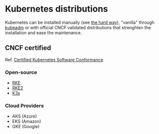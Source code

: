 # Kubernetes distributions

Kubernetes can be installed manually (see [the hard way](https://github.com/kelseyhightower/kubernetes-the-hard-way)), "vanilla" through [kubeadm](https://kubernetes.io/docs/reference/setup-tools/kubeadm/)
or with official CNCF validated distributions that strenghten the installation and ease the maintenance.

## CNCF certified

Ref. [Certified Kubernetes Software Conformance](https://www.cncf.io/certification/software-conformance/)

### Open-source

* [RKE](rke.md)
* [RKE2](rke2.md)
* [K3s](k3s.md)

### Cloud Providers

* AKS (Azure)
* EKS (Amazon)
* GKE (Google)
